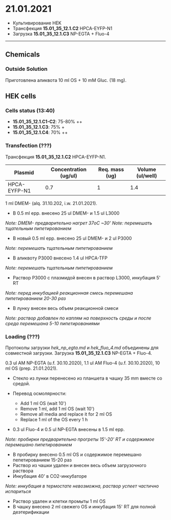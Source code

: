 21.01.2021
=========

- Культивирование HEK
- Трансфекция **15.01_35_12.1.C2** HPCA-EYFP-N1
- Загрузка **15.01_35_12.1.C3** NP-EGTA + Fluo-4

---

## Chemicals
### Outside Solution
Приготовлена аликвота 10 ml OS + 10 mM Gluc. (18 mg).


## HEK cells
### Cells status (13:40)
- **15.01_35_12.1.C1-C2**: 75-80% ++
- **15.01_35_12.1.C3**: 75% +
- **15.01_35_12.1.C4**: 70% ++

### Transfection (???)
Трансфекция **15.01_35_12.1.C2** HPCA-EYFP-N1.

|Plasmid|Concentration (ug/ul)|Req. mass (ug)|Volume (ul/well)|
|-|-|-|-|
|HPCA-EYFP-N1|0.7|1|1.4|

1 ml DMEM- (alq. 31.10.202, i.w. 21.01.2021).

- В 0.5 ml epp. внесено 25 ul DMEM- и 1.5 ul L3000

*Note: DMEM- предварительно нагрет 37oC \~30'*
*Note: перемешать тщательным пипетированием*

- В новый 0.5 ml epp. внесено 25 ul DMEM- и 2 ul P3000

*Note: перемешать тщательным пипетированием*

- В аликвоту P3000 внесенo 1.4 ul HPCA-TFP

*Note: перемешать тщательным пипетированием*

- Раствор P3000 c плазмидой внесен в раствор L3000, инкубация 5' RT

*Note: перед инкубацией реакционная смесь перемешана пипетированием 20-30 раз*

- В лунку внесен весь объем реакционной смеси

*Note: раствор добавлен по каплям на поверхность среды и после среда перемешана 5-10 пипетированиями*

### Loading (???)
Протоколы загрузки *hek_np_egta.md* и *hek_fluo_4.md* объединены для совместной загрузки.
Загрузка **15.01_35_12.1.C3** NP-EGTA + Fluo-4.

0.3 ul AM NP-EGTA (u.f. 30.10.2020), 1.1 ul AM Fluo-4 (u.f. 30.10.2020), 10 ml OS (prep. 21.01.2021).

- Стекло из лунки перенесено из планшета в чашку 35 mm вместе со средой.
- Перевод осмолярности:
  - Add 1 ml OS (wait 10')
  - Remove 1 ml, add 1 ml OS (wait 10')
  - Remove all media and replace it for 2 ml OS
  - Replace 1 ml of the OS every 1 h

 - 0.3 ul Fluo-4 и 0.5 ul NP-EGTA внесены в 1.5 ml epp.

*Note: пробирки предварительно прогреты 15'-20' RT и содержимое перемешано пипетированием*

- В пробирку внесено 0.5 ml OS и содержимое перемешано пепетированием 15-20 раз
- Раствор из чашки удален и внесен весь объем загрузочного раствора
- Инкубация 40' в CO2-инкубаторе

*Note: инкубация в термостате невозможна, раствор успеет частично испариться*

- Раствор удален и клетки промыты 1 ml OS
- В чашку внесено 2 ml свежего OS и инкубация 15' RT для полной деэтерификации

